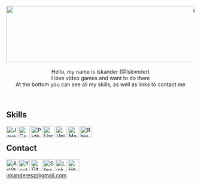 <p align="center">
 <img align="" alt="gif" width="1000" height="150" src="https://user-images.githubusercontent.com/100485088/158074166-e06804ba-40e8-432e-9e6a-a966f81609b5.jpg" />
<br />
<!---
<img align="left" alt="Re L Mayer" width="100" src="https://styles.redditmedia.com/t5_2uzt0/styles/communityIcon_00ny9qeltx381.png" />
-->
<br />
Hello, my name is Iskander (@Iskvnder)
<br />
I love video games and want to do them
<br />
At the bottom you can see all my skills, as well as links to contact me
</p><br />

## Skills
[<img align="left" alt="Java" width="30px" src="https://user-images.githubusercontent.com/100485088/158657285-5d585703-d01a-4d67-968a-81b0aae30ece.png" />][java]

[<img align="left" alt="C++" width="30px" src=https://user-images.githubusercontent.com/100485088/158657487-144b7802-bca2-4daa-a681-68d9f99867eb.png />][c]

[<img align="left" alt="Python" width="30px" src="https://user-images.githubusercontent.com/100485088/158657565-a6a289a4-84c7-4ebf-8c99-651894a4568c.png" />][python]

[<img align="left" alt="Unreal Engine" width="30px" src="https://user-images.githubusercontent.com/100485088/158657689-3442f8a2-0875-4002-b060-f6a48c49a627.png" />][unreal]

[<img align="left" alt="Unity" width="30px" src="https://encrypted-tbn0.gstatic.com/images?q=tbn:ANd9GcQ2JC9KDh-UVAiFfDJ7ogzPMQqM24L3rPaVeIk12oxOisxnJ99hOI7hh_Wehb0Bbcx5oDY&usqp=CAU" />][unity]

[<img align="left" alt="Maya" width="30px" src="https://img.icons8.com/material/480/autodesk-maya.png" />][maya]

[<img align="left" alt="Rhino" width="30px" src="https://encrypted-tbn0.gstatic.com/images?q=tbn:ANd9GcRHMTupNepSEpbgD70_8_SWudQYjnbbqHGNmw&usqp=CAU" />][rhino]

[rhino]: https://en.wikipedia.org/wiki/Rhinoceros_3D
[maya]:https://en.wikipedia.org/wiki/Autodesk_Maya
[unity]:https://en.wikipedia.org/wiki/Unity_(game_engine)
[unreal]:https://en.wikipedia.org/wiki/Unreal_Engine
[c]:https://en.wikipedia.org/wiki/C%2B%2B
[python]:https://en.wikipedia.org/wiki/Python_(programming_language)
[java]:https://en.wikipedia.org/wiki/Java_(programming_language)
<br />
## Contact
[<img align="left" alt="ArtStation" width="30px" src="https://cdn-icons-png.flaticon.com/512/5968/5968654.png" />][artstation]
[<img align="left" alt="Youtube" width="30px" src="https://cdn-icons-png.flaticon.com/512/152/152810.png" />][youtube]
[<img align="left" alt="GitHub" width="30px" src="https://github.githubassets.com/images/modules/logos_page/GitHub-Mark.png" />][github]
[<img align="left" alt="Steam" width="30px" src="https://www.kindpng.com/picc/m/570-5704248_steam-logo-black-and-white-steam-icon-png.png" />][steam]
[<img align="left" alt="LinkedIn" width="30px" src="https://encrypted-tbn0.gstatic.com/images?q=tbn:ANd9GcS0mCI-i6Dc-_WDolKjaI5jlZRRGyahhtlwI1YR7JibqaMiNOXkWqBqSnt_4arQoHkgm74&usqp=CAU" />][linkedin]
[<img align="left" alt="HeadHunter" width="30px" src="https://img.myloview.com/stickers/hh-letter-logo-design-on-black-background-hh-creative-initials-letter-logo-concept-hh-letter-design-hh-white-letter-design-on-black-background-h-h-h-h-logo-700-249335541.jpg" />][hh]

<br /><br />
iskanderesz@gmail.com

[artstation]: https://www.artstation.com/iskvnder
[github]: https://github.com/Iskvnder
[youtube]: https://www.youtube.com/channel/UCrtvnlbEhhjLexI_wuO5Xvg
[steam]:https://steamcommunity.com/id/iskvnder/
[linkedin]:https://www.linkedin.com/in/iskander-rassulov-935933232/
[hh]:https://hh.kz/resume/2d5fc0f5ff098abb2d0039ed1f676f744e4372
